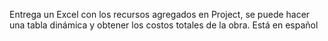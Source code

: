 Entrega un Excel con los recursos agregados en Project, se puede hacer una tabla dinámica y obtener los costos totales de la obra.
Está en español
